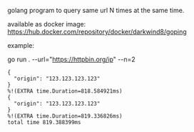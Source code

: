 golang program to query same url N times at the same time.

available as docker image: https://hub.docker.com/repository/docker/darkwind8/goping

example:

go run . --url="https://httpbin.org/ip" --n=2
```
{
  "origin": "123.123.123.123"
}
%!(EXTRA time.Duration=818.584921ms)
{
  "origin": "123.123.123.123"
}
%!(EXTRA time.Duration=819.336826ms)
total time 819.388399ms
```